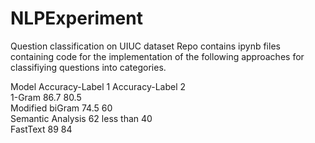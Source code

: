 # NLPExperiment
Question classification on UIUC dataset
Repo contains ipynb files containing code for the implementation of the following approaches for classifiying questions into categories. 

Model	           Accuracy-Label 1	Accuracy-Label 2</br>
1-Gram	            86.7   	          80.5</br>
Modified biGram	    74.5   	          60</br> 
Semantic Analysis	  62   	         less than 40</br>
FastText	          89               	84</br>
